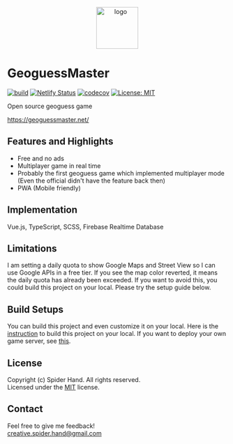 <p width="100%" align="center">
  <img 
    src="../master/.github/images/logo.png"
    width="96" 
    alt="logo"
  />
</p>

# GeoguessMaster

[![build](https://github.com/spider-hand/Geoguess-Master/actions/workflows/build.yml/badge.svg)](https://github.com/spider-hand/Geoguess-Master/actions/workflows/build.yml)
[![Netlify Status](https://api.netlify.com/api/v1/badges/f06c7e0c-5c5f-445b-a9ff-7e9a07a8cd8f/deploy-status)](https://app.netlify.com/sites/elated-elion-cc4c99/deploys)
[![codecov](https://codecov.io/gh/spider-hand/GeoguessMaster/graph/badge.svg?token=QU5VAMBJIX)](https://codecov.io/gh/spider-hand/GeoguessMaster)
[![License: MIT](https://img.shields.io/badge/License-MIT-green.svg)](https://opensource.org/licenses/MIT)

Open source geoguess game

https://geoguessmaster.net/

## Features and Highlights
- Free and no ads
- Multiplayer game in real time
- Probably the first geoguess game which implemented multiplayer mode (Even the official didn't have the feature back then)
- PWA (Mobile friendly)

## Implementation
Vue.js, TypeScript, SCSS, Firebase Realtime Database

## Limitations
I am setting a daily quota to show Google Maps and Street View so I can use Google APIs in a free tier. If you see the map color reverted, it means the daily quota has already been exceeded. If you want to avoid this, you could build this project on your local. Please try the setup guide below.

## Build Setups
You can build this project and even customize it on your local. Here is the [instruction](../master/docs/SetupLocal.md) to build this project on your local.
If you want to deploy your own game server, see [this](../master/docs/Setup.md).

## License
Copyright (c) Spider Hand. All rights reserved.  
Licensed under the [MIT](../master/LICENSE) license.

## Contact
Feel free to give me feedback!  
creative.spider.hand@gmail.com

